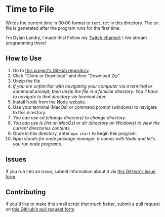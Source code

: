 # Time to File
Writes the current time in 00:00 format to `text.txt` in this directory. The txt file is generated after the program runs for the first time.

I'm Dylan Landry, I made this! Follow my [Twitch channel](https://www.twitch.tv/dylan_landry); I live stream programming there!

## How to Use
1. Go to [this project's GitHub repository](https://github.com/dyllandry/time-to-file).
1. Click "Clone or Download" and then "Download Zip"
1. Unzip the file
  1. *If you are unfamiliar with navigating your computer via a terminal or command prompt, then unzip the file in a familiar directory. You'll have to navigate to that directory via terminal later.*
1. Install Node from the [Node website](https://nodejs.org/en/).
1. Use your terminal (MacOs) or command prompt (windows) to navigate to this directory.
  1. *You can use cd (change directory) to change directory.*
  1. *You can use ls (list on MacOs) or dir (directory on Windows) to view the current directories contents.*
1. Once in this directory, enter `npm start` to begin this program.
  1. *Npm stands for node package manager. It comes with Node and let's you run node programs.*

## Issues
If you run into an issue, submit information about it via [this GitHub's issue form](https://github.com/dyllandry/time-to-file/issues/new).

## Contributing
If you'd like to make this small script *that much better*, submit a pull request on [this GitHub's pull request form](https://github.com/dyllandry/time-to-file/compare).
